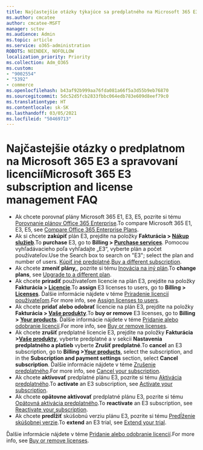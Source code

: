 ```yaml
---
title: Najčastejšie otázky týkajúce sa predplatného na Microsoft 365 E3
ms.author: cmcatee
author: cmcatee-MSFT
manager: sctov
ms.audience: Admin
ms.topic: article
ms.service: o365-administration
ROBOTS: NOINDEX, NOFOLLOW
localization_priority: Priority
ms.collection: Adm_O365
ms.custom:
- "9002554"
- "5392"
- commerce
ms.openlocfilehash: b43af92b999aa76fda081a66f5a3d55b9eb76870
ms.sourcegitcommit: 5dc52d5fcb2833fbbc064edb783e609d8eef79c0
ms.translationtype: HT
ms.contentlocale: sk-SK
ms.lasthandoff: 03/05/2021
ms.locfileid: "50469713"
---
```

# <a name="microsoft-365-e3-subscription-and-license-management-faq"></a><span data-ttu-id="5dd47-102">Najčastejšie otázky o predplatnom na Microsoft 365 E3 a spravovaní licencií</span><span class="sxs-lookup"><span data-stu-id="5dd47-102">Microsoft 365 E3 subscription and license management FAQ</span></span>

- <span data-ttu-id="5dd47-103">Ak chcete porovnať plány Microsoft 365 E1, E3, E5, pozrite si tému [Porovnanie plánov Office 365 Enterprise](https://www.microsoft.com/microsoft-365/business/compare-more-office-365-for-business-plans).</span><span class="sxs-lookup"><span data-stu-id="5dd47-103">To compare Microsoft 365 E1, E3, E5, see [Compare Office 365 Enterprise Plans](https://www.microsoft.com/microsoft-365/business/compare-more-office-365-for-business-plans).</span></span>
- <span data-ttu-id="5dd47-104">Ak si chcete **zakúpiť** plán E3, prejdite na položky **Fakturácia > [Nákup služieb](https://go.microsoft.com/fwlink/p/?linkid=868433)**.</span><span class="sxs-lookup"><span data-stu-id="5dd47-104">To **purchase** E3, go to **Billing > [Purchase services](https://go.microsoft.com/fwlink/p/?linkid=868433)**.</span></span> <span data-ttu-id="5dd47-105">Pomocou vyhľadávacieho poľa vyhľadajte „E3“, vyberte plán a počet používateľov.</span><span class="sxs-lookup"><span data-stu-id="5dd47-105">Use the Search box to search on "E3"; select the plan and number of users.</span></span> <span data-ttu-id="5dd47-106">[Kúpiť iné predplatné](https://docs.microsoft.com/microsoft-365/commerce/try-or-buy-microsoft-365#buy-a-different-subscription).</span><span class="sxs-lookup"><span data-stu-id="5dd47-106">[Buy a different subscription](https://docs.microsoft.com/microsoft-365/commerce/try-or-buy-microsoft-365#buy-a-different-subscription).</span></span>
- <span data-ttu-id="5dd47-107">Ak chcete **zmeniť plány,**, pozrite si tému [Inovácia na iný plán](https://docs.microsoft.com/microsoft-365/commerce/subscriptions/upgrade-to-different-plan).</span><span class="sxs-lookup"><span data-stu-id="5dd47-107">To **change plans**, see [Upgrade to a different plan](https://docs.microsoft.com/microsoft-365/commerce/subscriptions/upgrade-to-different-plan).</span></span>
- <span data-ttu-id="5dd47-108">Ak chcete **priradiť** používateľom licencie na plán E3, prejdite na položky **Fakturácia > [Licencie](https://go.microsoft.com/fwlink/p/?linkid=842264)**.</span><span class="sxs-lookup"><span data-stu-id="5dd47-108">To **assign** E3 licenses to users, go to **Billing > [Licenses](https://go.microsoft.com/fwlink/p/?linkid=842264)**.</span></span> <span data-ttu-id="5dd47-109">Ďalšie informácie nájdete v téme [Priradenie licencií používateľom](https://docs.microsoft.com/microsoft-365/admin/manage/assign-licenses-to-users).</span><span class="sxs-lookup"><span data-stu-id="5dd47-109">For more info, see [Assign licenses to users](https://docs.microsoft.com/microsoft-365/admin/manage/assign-licenses-to-users).</span></span>
- <span data-ttu-id="5dd47-110">Ak chcete **pridať alebo odobrať** licencie na plán E3, prejdite na položky **Fakturácia > [Vaše produkty](https://go.microsoft.com/fwlink/p/?linkid=842054)**.</span><span class="sxs-lookup"><span data-stu-id="5dd47-110">To **buy or remove** E3 licenses, go to **Billing > [Your products](https://go.microsoft.com/fwlink/p/?linkid=842054)**.</span></span> <span data-ttu-id="5dd47-111">Ďalšie informácie nájdete v téme [Pridanie alebo odobranie licencií](https://docs.microsoft.com/microsoft-365/commerce/licenses/buy-licenses).</span><span class="sxs-lookup"><span data-stu-id="5dd47-111">For more info, see [Buy or remove licenses](https://docs.microsoft.com/microsoft-365/commerce/licenses/buy-licenses).</span></span>
- <span data-ttu-id="5dd47-112">Ak chcete **zrušiť** predplatné licencie E3, prejdite na položky **Fakturácia >[Vaše produkty](https://go.microsoft.com/fwlink/p/?linkid=842054)**, vyberte predplatné a v sekcii **Nastavenia predplatného a platieb** vyberte **Zrušiť predplatné**.</span><span class="sxs-lookup"><span data-stu-id="5dd47-112">To **cancel** an E3 subscription, go to **Billing >[Your products](https://go.microsoft.com/fwlink/p/?linkid=842054)**, select the subscription, and in the **Subscription and payment settings** section, select **Cancel subscription**.</span></span> <span data-ttu-id="5dd47-113">Ďalšie informácie nájdete v téme [Zrušenie predplatného](https://docs.microsoft.com/microsoft-365/commerce/subscriptions/cancel-your-subscription).</span><span class="sxs-lookup"><span data-stu-id="5dd47-113">For more info, see [Cancel your subscription](https://docs.microsoft.com/microsoft-365/commerce/subscriptions/cancel-your-subscription).</span></span>
- <span data-ttu-id="5dd47-114">Ak chcete **aktivovať** predplatné plánu E3, pozrite si tému [Aktivácia predplatného](https://docs.microsoft.com/alchemyinsights/activate-your-office-365-subscription).</span><span class="sxs-lookup"><span data-stu-id="5dd47-114">To **activate** an E3 subscription, see [Activate your subscription](https://docs.microsoft.com/alchemyinsights/activate-your-office-365-subscription).</span></span>
- <span data-ttu-id="5dd47-115">Ak chcete **opätovne aktivovať** predplatné plánu E3, pozrite si tému [Opätovná aktivácia predplatného](https://docs.microsoft.com/alchemyinsights/reactivate-your-subscription).</span><span class="sxs-lookup"><span data-stu-id="5dd47-115">To **reactivate** an E3 subscription, see [Reactivate your subscription](https://docs.microsoft.com/alchemyinsights/reactivate-your-subscription).</span></span>
- <span data-ttu-id="5dd47-116">Ak chcete **predĺžiť** skúšobnú verziu plánu E3, pozrite si tému [Predĺženie skúšobnej verzie](https://docs.microsoft.com/microsoft-365/commerce/extend-your-trial).</span><span class="sxs-lookup"><span data-stu-id="5dd47-116">To **extend** an E3 trial, see [Extend your trial](https://docs.microsoft.com/microsoft-365/commerce/extend-your-trial).</span></span>

<span data-ttu-id="5dd47-117">Ďalšie informácie nájdete v téme [Pridanie alebo odobranie licencií](https://docs.microsoft.com/microsoft-365/commerce/licenses/buy-licenses).</span><span class="sxs-lookup"><span data-stu-id="5dd47-117">For more info, see [Buy or remove licenses](https://docs.microsoft.com/microsoft-365/commerce/licenses/buy-licenses).</span></span>